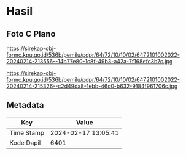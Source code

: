 # Hasil

## Foto C Plano

https://sirekap-obj-formc.kpu.go.id/536b/pemilu/pdpr/64/72/10/10/02/6472101002022-20240214-213556--14b77e80-1c8f-49b3-a42a-7f168efc3b7c.jpg

https://sirekap-obj-formc.kpu.go.id/536b/pemilu/pdpr/64/72/10/10/02/6472101002022-20240214-215326--c2d49da8-1ebb-46c0-b632-9184f961706c.jpg


## Metadata

| Key        | Value               |
| ---------- | ------------------- |
| Time Stamp | 2024-02-17 13:05:41 |
| Kode Dapil | 6401                |




